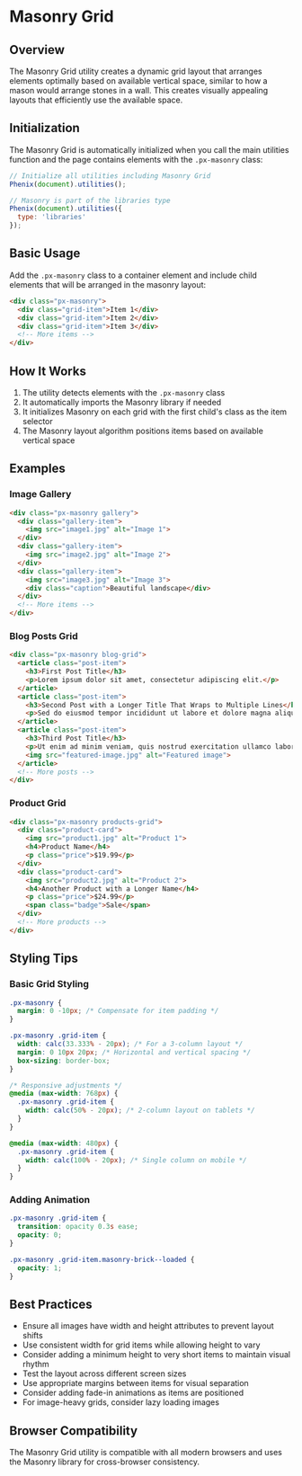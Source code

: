 # Masonry Grid

## Overview

The Masonry Grid utility creates a dynamic grid layout that arranges elements optimally based on available vertical space, similar to how a mason would arrange stones in a wall. This creates visually appealing layouts that efficiently use the available space.

## Initialization

The Masonry Grid is automatically initialized when you call the main utilities function and the page contains elements with the `.px-masonry` class:

```js
// Initialize all utilities including Masonry Grid
Phenix(document).utilities();

// Masonry is part of the libraries type
Phenix(document).utilities({
  type: 'libraries'
});
```

## Basic Usage

Add the `.px-masonry` class to a container element and include child elements that will be arranged in the masonry layout:

```html
<div class="px-masonry">
  <div class="grid-item">Item 1</div>
  <div class="grid-item">Item 2</div>
  <div class="grid-item">Item 3</div>
  <!-- More items -->
</div>
```

## How It Works

1. The utility detects elements with the `.px-masonry` class
2. It automatically imports the Masonry library if needed
3. It initializes Masonry on each grid with the first child's class as the item selector
4. The Masonry layout algorithm positions items based on available vertical space

## Examples

### Image Gallery

```html
<div class="px-masonry gallery">
  <div class="gallery-item">
    <img src="image1.jpg" alt="Image 1">
  </div>
  <div class="gallery-item">
    <img src="image2.jpg" alt="Image 2">
  </div>
  <div class="gallery-item">
    <img src="image3.jpg" alt="Image 3">
    <div class="caption">Beautiful landscape</div>
  </div>
  <!-- More items -->
</div>
```

### Blog Posts Grid

```html
<div class="px-masonry blog-grid">
  <article class="post-item">
    <h3>First Post Title</h3>
    <p>Lorem ipsum dolor sit amet, consectetur adipiscing elit.</p>
  </article>
  <article class="post-item">
    <h3>Second Post with a Longer Title That Wraps to Multiple Lines</h3>
    <p>Sed do eiusmod tempor incididunt ut labore et dolore magna aliqua.</p>
  </article>
  <article class="post-item">
    <h3>Third Post Title</h3>
    <p>Ut enim ad minim veniam, quis nostrud exercitation ullamco laboris.</p>
    <img src="featured-image.jpg" alt="Featured image">
  </article>
  <!-- More posts -->
</div>
```

### Product Grid

```html
<div class="px-masonry products-grid">
  <div class="product-card">
    <img src="product1.jpg" alt="Product 1">
    <h4>Product Name</h4>
    <p class="price">$19.99</p>
  </div>
  <div class="product-card">
    <img src="product2.jpg" alt="Product 2">
    <h4>Another Product with a Longer Name</h4>
    <p class="price">$24.99</p>
    <span class="badge">Sale</span>
  </div>
  <!-- More products -->
</div>
```

## Styling Tips

### Basic Grid Styling

```css
.px-masonry {
  margin: 0 -10px; /* Compensate for item padding */
}

.px-masonry .grid-item {
  width: calc(33.333% - 20px); /* For a 3-column layout */
  margin: 0 10px 20px; /* Horizontal and vertical spacing */
  box-sizing: border-box;
}

/* Responsive adjustments */
@media (max-width: 768px) {
  .px-masonry .grid-item {
    width: calc(50% - 20px); /* 2-column layout on tablets */
  }
}

@media (max-width: 480px) {
  .px-masonry .grid-item {
    width: calc(100% - 20px); /* Single column on mobile */
  }
}
```

### Adding Animation

```css
.px-masonry .grid-item {
  transition: opacity 0.3s ease;
  opacity: 0;
}

.px-masonry .grid-item.masonry-brick--loaded {
  opacity: 1;
}
```

## Best Practices

- Ensure all images have width and height attributes to prevent layout shifts
- Use consistent width for grid items while allowing height to vary
- Consider adding a minimum height to very short items to maintain visual rhythm
- Test the layout across different screen sizes
- Use appropriate margins between items for visual separation
- Consider adding fade-in animations as items are positioned
- For image-heavy grids, consider lazy loading images

## Browser Compatibility

The Masonry Grid utility is compatible with all modern browsers and uses the Masonry library for cross-browser consistency.
